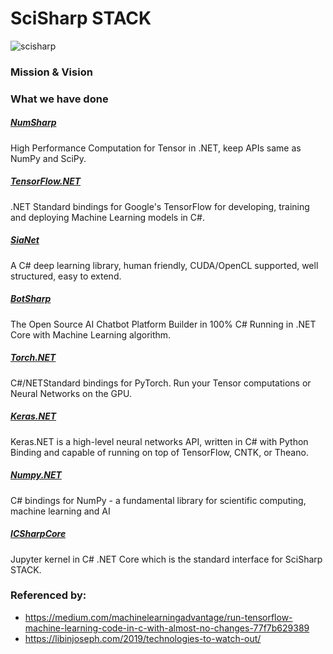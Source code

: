 # SciSharp STACK

![scisharp](https://raw.githubusercontent.com/SciSharp/SciSharp-Portal/master/art/SciSharp256.png)

### Mission & Vision

### What we have done
##### [NumSharp](https://github.com/SciSharp/NumSharp)
High Performance Computation for Tensor in .NET, keep APIs same as NumPy and SciPy.
##### [TensorFlow.NET](https://github.com/SciSharp/TensorFlow.NET)
.NET Standard bindings for Google's TensorFlow for developing, training and deploying Machine Learning models in C#.
##### [SiaNet](https://github.com/SciSharp/SiaNet)
A C# deep learning library, human friendly, CUDA/OpenCL supported, well structured, easy to extend.
##### [BotSharp](https://github.com/SciSharp/BotSharp)
The Open Source AI Chatbot Platform Builder in 100% C# Running in .NET Core with Machine Learning algorithm.
##### [Torch.NET](https://github.com/SciSharp/Torch.NET)
C#/NETStandard bindings for PyTorch. Run your Tensor computations or Neural Networks on the GPU.
##### [Keras.NET](https://github.com/SciSharp/Keras.NET)
Keras.NET is a high-level neural networks API, written in C# with Python Binding and capable of running on top of TensorFlow, CNTK, or Theano. 
##### [Numpy.NET](https://github.com/SciSharp/Numpy.NET)
C# bindings for NumPy - a fundamental library for scientific computing, machine learning and AI
##### [ICSharpCore](https://github.com/SciSharp/ICSharpCore)
Jupyter kernel in C# .NET Core which is the standard interface for SciSharp STACK.

### Referenced by:
* https://medium.com/machinelearningadvantage/run-tensorflow-machine-learning-code-in-c-with-almost-no-changes-77f7b629389
* https://libinjoseph.com/2019/technologies-to-watch-out/
